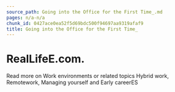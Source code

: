 ```yaml
---
source_path: Going into the Office for the First Time_.md
pages: n/a-n/a
chunk_id: 0427ace0ea52f5d69bdc500f94697aa9319afaf9
title: Going into the Office for the First Time_
---
```

# RealLifeE.com.

Read more on Work environments or related topics Hybrid work, Remotework, Managing yourself and Early careerES
